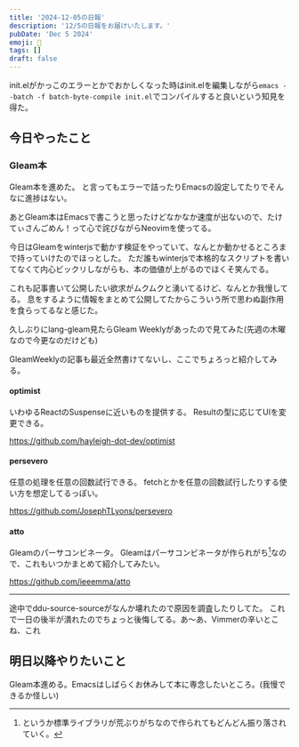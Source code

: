 ```yaml
---
title: '2024-12-05の日報'
description: '12/5の日報をお届けいたします。'
pubDate: 'Dec 5 2024'
emoji: 🦊
tags: []
draft: false
---
```


init.elがかっこのエラーとかでおかしくなった時はinit.elを編集しながら`emacs --batch -f batch-byte-compile init.el`でコンパイルすると良いという知見を得た。

## 今日やったこと

### Gleam本

Gleam本を進めた。
と言ってもエラーで詰ったりEmacsの設定してたりでそんなに進捗はない。

あとGleam本はEmacsで書こうと思ったけどなかなか速度が出ないので、たけてぃさんごめん！って心で詫びながらNeovimを使ってる。

今日はGleamをwinterjsで動かす検証をやっていて、なんとか動かせるところまで持っていけたのでほっとした。
ただ誰もwinterjsで本格的なスクリプトを書いてなくて内心ビックリしながらも、本の価値が上がるのでほくそ笑んでる。

これも記事書いて公開したい欲求がムクムクと湧いてるけど、なんとか我慢してる。
息をするように情報をまとめて公開してたからこういう所で思わぬ副作用を食らってるなと感じた。

久しぶりにlang-gleam見たらGleam
Weeklyがあったので見てみた(先週の木曜なので今更なのだけども)

GleamWeeklyの記事も最近全然書けてないし、ここでちょろっと紹介してみる。

#### optimist

いわゆるReactのSuspenseに近いものを提供する。 Resultの型に応じてUIを変更できる。

https://github.com/hayleigh-dot-dev/optimist

#### persevero

任意の処理を任意の回数試行できる。
fetchとかを任意の回数試行したりする使い方を想定してるっぽい。

https://github.com/JosephTLyons/persevero

#### atto

Gleamのパーサコンビネータ。
Gleamはパーサコンビネータが作られがち[^1]なので、これもいつかまとめて紹介してみたい。

https://github.com/ieeemma/atto

---

途中でddu-source-sourceがなんか壊れたので原因を調査したりしてた。
これで一日の後半が潰れたのでちょっと後悔してる。あ～あ、Vimmerの辛いとこね、これ

## 明日以降やりたいこと

Gleam本進める。Emacsはしばらくお休みして本に専念したいところ。(我慢できるか怪しい)

[^1]: というか標準ライブラリが荒ぶりがちなので作られてもどんどん振り落されていく。
